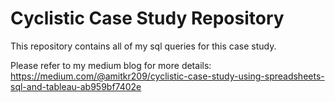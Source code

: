 # Cyclistic Case Study Repository
This repository contains all of my sql queries for this case study.

Please refer to my medium blog for more details: https://medium.com/@amitkr209/cyclistic-case-study-using-spreadsheets-sql-and-tableau-ab959bf7402e
